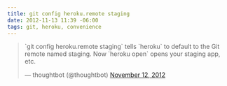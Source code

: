 ```yaml
---
title: git config heroku.remote staging
date: 2012-11-13 11:39 -06:00
tags: git, heroku, convenience
---
```


<blockquote class="twitter-tweet"><p>`git config heroku.remote staging` tells `heroku` to default to the Git remote named staging. Now `heroku open` opens your staging app, etc.</p>&mdash; thoughtbot (@thoughtbot) <a href="https://twitter.com/thoughtbot/status/268034824466468864" data-datetime="2012-11-12T16:57:36+00:00">November 12, 2012</a></blockquote>
<script type="text/javascript" src="//platform.twitter.com/widgets.js" charset="utf-8">hello</script>


